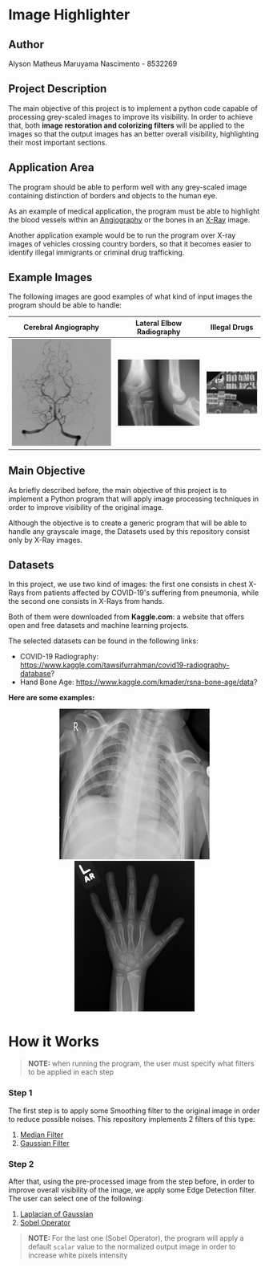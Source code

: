 # Image Highlighter
## Author
Alyson Matheus Maruyama Nascimento - 8532269

## Project Description
The main objective of this project is to implement a python code capable of processing grey-scaled images to improve its visibility. In order to achieve that, both **image restoration and colorizing filters** will be applied to the images so that the output images has an better overall visibility, highlighting their most important sections. 

## Application Area
The program should be able to perform well with any grey-scaled image containing distinction of borders and objects to the human eye.  

As an example of medical application, the program must be able to highlight the blood vessels within an [Angiography](https://en.wikipedia.org/wiki/Angiography) or the bones in an [X-Ray](https://en.wikipedia.org/wiki/X-ray) image.

Another application example would be to run the program over X-ray images of vehicles crossing country borders, so that it becomes easier to identify illegal immigrants or criminal drug trafficking.

## Example Images
The following images are good examples of what kind of input images the program should be able to handle:

| Cerebral Angiography | Lateral Elbow Radiography | Illegal Drugs |
| --- | --- | --- | 
|![](./demo/img/cerebral_angiography.jpg)|![](./demo/img/lateral_elbow.jpg)| ![](./demo/img/border_vehicles.png) |

## Main Objective
As briefly described before, the main objective of this project is to implement a Python program that will apply image processing techniques 
in order to improve visibility of the original image.

Although the objective is to create a generic program that will be able to handle any grayscale image, the Datasets used by this repository
consist only by X-Ray images.

## Datasets
In this project, we use two kind of images: the first one consists in chest X-Rays from patients affected by COVID-19's suffering from pneumonia, while the second one consists in X-Rays from hands.

Both of them were downloaded from **Kaggle.com**: a website that offers open and free datasets and machine learning projects.

The selected datasets can be found in the following links:
- COVID-19 Radiography: https://www.kaggle.com/tawsifurrahman/covid19-radiography-database?
- Hand Bone Age: https://www.kaggle.com/kmader/rsna-bone-age/data?

**Here are some examples:**

 <div float="left" align="middle">
  <img src="./images/COVID-19-Pneumonia/1.png" height="300">
  <img src="./images/Hand-XRay/2.png" height="300">
 </div>

# How it Works
> **NOTE:** when running the program, the user must specify what filters to be applied in each step

### Step 1
The first step is to apply some Smoothing filter to the original image in order to reduce possible noises. This repository implements 2 filters of this type:

1. [Median Filter](https://en.wikipedia.org/wiki/Median_filter)
2. [Gaussian Filter](https://en.wikipedia.org/wiki/Gaussian_filter)

### Step 2
After that, using the pre-processed image from the step before, in order to improve overall visibility of the image, we apply some Edge Detection filter.  
The user can select one of the following:

1. [Laplacian of Gaussian](https://homepages.inf.ed.ac.uk/rbf/HIPR2/log.htm)
1. [Sobel Operator](https://en.wikipedia.org/wiki/Sobel_operator)

>**NOTE:** For the last one (Sobel Operator), the program will apply a default `scalar` value to the normalized output image in order to increase white pixels intensity
